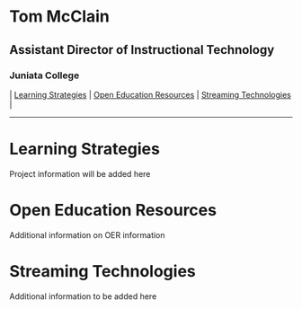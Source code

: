 <style>
table, td, th {
   border: none!important;
}
</style>

# Tom McClain 
## Assistant Director of Instructional Technology
### Juniata College

| [Learning Strategies](#learning-strategies) | [Open Education Resources](#open-education-resources) | [Streaming Technologies](#streaming-technologies) |

--- 

# Learning Strategies

Project information will be added here 

# Open Education Resources

Additional information on OER information

# Streaming Technologies

Additional information to be added here 


